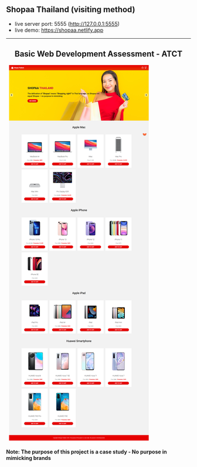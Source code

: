 ## Shopaa Thailand (visiting method)

-   live server port: 5555 (http://127.0.0.1:5555)
-   live demo: https://shopaa.netlify.app

---

## <center> Basic Web Development Assessment - ATCT </center>

&nbsp;
![Demo Version](/img/demo.png)

#### Note: The purpose of this project is a case study - No purpose in mimicking brands

